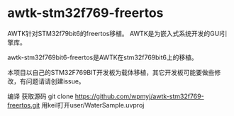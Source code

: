 # awtk-stm32f769-freertos
AWTK针对STM32f79bit6的freertos移植。
AWTK是为嵌入式系统开发的GUI引擎库。

awtk-stm32f769bit6-freertos是AWTK在stm32f769bit6上的移植。

本项目以自己的STM32F769BIT开发板为载体移植，其它开发板可能要做些修改，有问题请请创建issue。

编译
获取源码
git clone https://github.com/wpmyj/awtk-stm32f769-freertos.git
用keil打开user/WaterSample.uvproj
